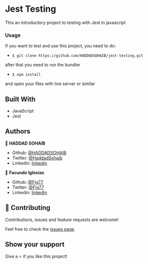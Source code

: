 # Jest Testing

This an introductory project to testing with Jest in javascript

### Usage

If you want to test and use this project, you need to do:

- `$ git clone https://github.com/HADDADSOHAIB/jest-testing.git`

after that you need to run the bundler

- `$ npm install`

and open your files with live server or similar

## Built With

- JavaScript
- Jest

## Authors

👤 **HADDAD SOHAIB**

- Github: [@HADDADSOHAIB](https://github.com/HADDADSOHAIB)
- Twitter: [@HaddadSohaib](https://twitter.com/HaddadSohaib)
- Linkedin: [linkedin](https://www.linkedin.com/in/sohaibhaddad/)

👤 **Facundo Iglesias**

- Github: [@Fig77](https://github.com/Fig77)
- Twitter: [@Fig77](https://twitter.com/Fig_77/)
- Linkedin: [linkedin](https://www.linkedin.com/in/figlesias/)

## 🤝 Contributing

Contributions, issues and feature requests are welcome!

Feel free to check the [issues page](issues/).

## Show your support

Give a ⭐️ if you like this project!
